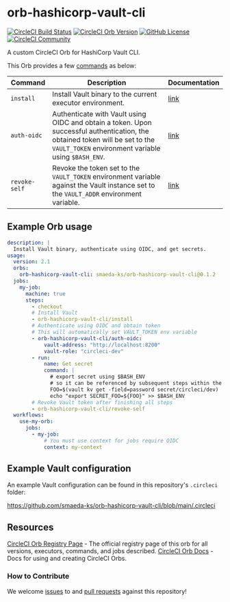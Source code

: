 # orb-hashicorp-vault-cli

[![CircleCI Build Status](https://circleci.com/gh/smaeda-ks/orb-hashicorp-vault-cli.svg?style=shield "CircleCI Build Status")](https://circleci.com/gh/smaeda-ks/orb-hashicorp-vault-cli) [![CircleCI Orb Version](https://badges.circleci.com/orbs/smaeda-ks/orb-hashicorp-vault-cli.svg)](https://circleci.com/orbs/registry/orb/smaeda-ks/orb-hashicorp-vault-cli) [![GitHub License](https://img.shields.io/badge/license-MIT-lightgrey.svg)](https://raw.githubusercontent.com/smaeda-ks/orb-hashicorp-vault-cli/master/LICENSE) [![CircleCI Community](https://img.shields.io/badge/community-CircleCI%20Discuss-343434.svg)](https://discuss.circleci.com/c/ecosystem/orbs)


A custom CircleCI Orb for HashiCorp Vault CLI.

This Orb provides a few [commands](https://circleci.com/docs/2.0/orb-concepts/#commands) as below:

| Command | Description | Documentation |
| ---| --- | --- |
| `install`   | Install Vault binary to the current executor environment. | [link](https://circleci.com/developer/orbs/orb/smaeda-ks/orb-hashicorp-vault-cli#commands-install) |
| `auth-oidc` | Authenticate with Vault using OIDC and obtain a token. Upon successful authentication, the obtained token will be set to the `VAULT_TOKEN` environment variable using `$BASH_ENV`. | [link](https://circleci.com/developer/orbs/orb/smaeda-ks/orb-hashicorp-vault-cli#commands-auth-oidc) |
| `revoke-self`   | Revoke the token set to the `VAULT_TOKEN` environment variable against the Vault instance set to the `VAULT_ADDR` environment variable. | [link](https://circleci.com/developer/orbs/orb/smaeda-ks/orb-hashicorp-vault-cli#commands-revoke-self) |

## Example Orb usage

```yaml
description: |
  Install Vault binary, authenticate using OIDC, and get secrets.
usage:
  version: 2.1
  orbs:
    orb-hashicorp-vault-cli: smaeda-ks/orb-hashicorp-vault-cli@0.1.2
  jobs:
    my-job:
      machine: true
      steps:
        - checkout
        # Install Vault
        - orb-hashicorp-vault-cli/install
        # Authenticate using OIDC and obtain token
        # This will automatically set VAULT_TOKEN env variable
        - orb-hashicorp-vault-cli/auth-oidc:
            vault-address: "http://localhost:8200"
            vault-role: "circleci-dev"
        - run:
            name: Get secret
            command: |
              # export secret using $BASH_ENV
              # so it can be referenced by subsequent steps within the job
              FOO=$(vault kv get -field=password secret/circleci/dev)
              echo "export SECRET_FOO=${FOO}" >> $BASH_ENV
        # Revoke Vault token after finishing all steps
        - orb-hashicorp-vault-cli/revoke-self
  workflows:
    use-my-orb:
      jobs:
        - my-job:
            # You must use context for jobs require OIDC
            context: my-context
```

## Example Vault configuration

An example Vault configuration can be found in this repository's `.circleci` folder:

https://github.com/smaeda-ks/orb-hashicorp-vault-cli/blob/main/.circleci

## Resources

[CircleCI Orb Registry Page](https://circleci.com/orbs/registry/orb/smaeda-ks/orb-hashicorp-vault-cli) - The official registry page of this orb for all versions, executors, commands, and jobs described.
[CircleCI Orb Docs](https://circleci.com/docs/2.0/orb-intro/#section=configuration) - Docs for using and creating CircleCI Orbs.

### How to Contribute

We welcome [issues](https://github.com/smaeda-ks/orb-hashicorp-vault-cli/issues) to and [pull requests](https://github.com/smaeda-ks/orb-hashicorp-vault-cli/pulls) against this repository!
